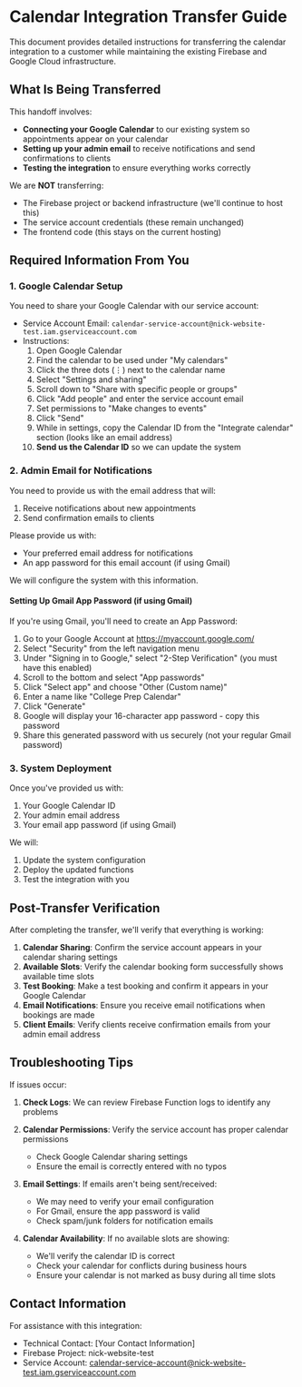 # Calendar Integration Transfer Guide

This document provides detailed instructions for transferring the calendar integration to a customer while maintaining the existing Firebase and Google Cloud infrastructure.

## What Is Being Transferred

This handoff involves:
- **Connecting your Google Calendar** to our existing system so appointments appear on your calendar
- **Setting up your admin email** to receive notifications and send confirmations to clients
- **Testing the integration** to ensure everything works correctly

We are **NOT** transferring:
- The Firebase project or backend infrastructure (we'll continue to host this)
- The service account credentials (these remain unchanged)
- The frontend code (this stays on the current hosting)

## Required Information From You

### 1. Google Calendar Setup

You need to share your Google Calendar with our service account:

- Service Account Email: `calendar-service-account@nick-website-test.iam.gserviceaccount.com`
- Instructions:
  1. Open Google Calendar
  2. Find the calendar to be used under "My calendars"
  3. Click the three dots (⋮) next to the calendar name
  4. Select "Settings and sharing"
  5. Scroll down to "Share with specific people or groups"
  6. Click "Add people" and enter the service account email
  7. Set permissions to "Make changes to events"
  8. Click "Send"
  9. While in settings, copy the Calendar ID from the "Integrate calendar" section (looks like an email address)
  10. **Send us the Calendar ID** so we can update the system

### 2. Admin Email for Notifications

You need to provide us with the email address that will:
1. Receive notifications about new appointments
2. Send confirmation emails to clients

Please provide us with:
- Your preferred email address for notifications
- An app password for this email account (if using Gmail)

We will configure the system with this information.

#### Setting Up Gmail App Password (if using Gmail)

If you're using Gmail, you'll need to create an App Password:
1. Go to your Google Account at https://myaccount.google.com/
2. Select "Security" from the left navigation menu
3. Under "Signing in to Google," select "2-Step Verification" (you must have this enabled)
4. Scroll to the bottom and select "App passwords"
5. Click "Select app" and choose "Other (Custom name)"
6. Enter a name like "College Prep Calendar"
7. Click "Generate"
8. Google will display your 16-character app password - copy this password
9. Share this generated password with us securely (not your regular Gmail password)

### 3. System Deployment

Once you've provided us with:
1. Your Google Calendar ID
2. Your admin email address
3. Your email app password (if using Gmail)

We will:
1. Update the system configuration
2. Deploy the updated functions
3. Test the integration with you

## Post-Transfer Verification

After completing the transfer, we'll verify that everything is working:

1. **Calendar Sharing**: Confirm the service account appears in your calendar sharing settings
2. **Available Slots**: Verify the calendar booking form successfully shows available time slots
3. **Test Booking**: Make a test booking and confirm it appears in your Google Calendar
4. **Email Notifications**: Ensure you receive email notifications when bookings are made
5. **Client Emails**: Verify clients receive confirmation emails from your admin email address

## Troubleshooting Tips

If issues occur:

1. **Check Logs**: We can review Firebase Function logs to identify any problems

2. **Calendar Permissions**: Verify the service account has proper calendar permissions
   - Check Google Calendar sharing settings
   - Ensure the email is correctly entered with no typos

3. **Email Settings**: If emails aren't being sent/received:
   - We may need to verify your email configuration
   - For Gmail, ensure the app password is valid
   - Check spam/junk folders for notification emails

4. **Calendar Availability**: If no available slots are showing:
   - We'll verify the calendar ID is correct
   - Check your calendar for conflicts during business hours
   - Ensure your calendar is not marked as busy during all time slots

## Contact Information

For assistance with this integration:
- Technical Contact: [Your Contact Information]
- Firebase Project: nick-website-test
- Service Account: calendar-service-account@nick-website-test.iam.gserviceaccount.com 